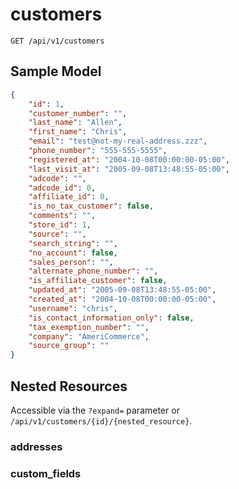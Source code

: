customers
=========

```shell
GET /api/v1/customers
```

Sample Model
------------

```json
{
	"id": 1,
	"customer_number": "",
	"last_name": "Allen",
	"first_name": "Chris",
	"email": "test@not-my-real-address.zzz",
	"phone_number": "555-555-5555",
	"registered_at": "2004-10-08T00:00:00-05:00",
	"last_visit_at": "2005-09-08T13:48:55-05:00",
	"adcode": "",
	"adcode_id": 0,
	"affiliate_id": 0,
	"is_no_tax_customer": false,
	"comments": "",
	"store_id": 1,
	"source": "",
	"search_string": "",
	"no_account": false,
	"sales_person": "",
	"alternate_phone_number": "",
	"is_affiliate_customer": false,
	"updated_at": "2005-09-08T13:48:55-05:00",
	"created_at": "2004-10-08T00:00:00-05:00",
	"username": "chris",
	"is_contact_information_only": false,
	"tax_exemption_number": "",
	"company": "AmeriCommerce",
	"source_group": ""
}
```

Nested Resources
----------------

Accessible via the `?expand=` parameter or `/api/v1/customers/{id}/{nested_resource}`.

### addresses

### custom_fields